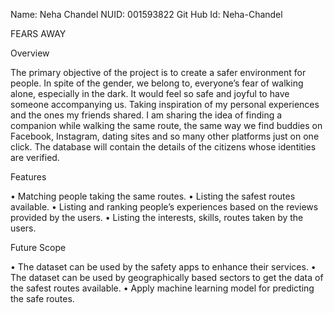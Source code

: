 
Name: Neha Chandel
NUID: 001593822
Git Hub Id: Neha-Chandel

FEARS AWAY

Overview

The primary objective of the project is to create a safer environment for people. In spite of the gender, we belong to, everyone’s fear of walking alone, especially in the dark. It would feel so safe and joyful to have someone accompanying us. Taking inspiration of my personal experiences and the ones my friends shared. I am sharing the idea of finding a companion while walking the same route, the same way we find buddies on Facebook, Instagram, dating sites and so many other platforms just on one click. The database will contain the details of the citizens whose identities are verified. 

Features

•	Matching people taking the same routes.
•	Listing the safest routes available.
•	Listing and ranking people’s experiences based on the reviews provided by the users.
•	Listing the interests, skills, routes taken by the users.

Future Scope

•	The dataset can be used by the safety apps to enhance their services. 
•	The dataset can be used by geographically based sectors to get the data of the safest routes available.
•	Apply machine learning model for predicting the safe routes.
